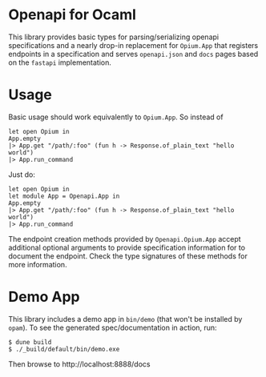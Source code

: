 Openapi for Ocaml
=================

This library provides basic types for parsing/serializing openapi
specifications and a nearly drop-in replacement for `Opium.App` that
registers endpoints in a specification and serves `openapi.json` and
`docs` pages based on the `fastapi` implementation.

Usage
=====

Basic usage should work equivalently to `Opium.App`. So instead of
```
let open Opium in
App.empty
|> App.get "/path/:foo" (fun h -> Response.of_plain_text "hello world")
|> App.run_command
```

Just do:
```
let open Opium in
let module App = Openapi.App in
App.empty
|> App.get "/path/:foo" (fun h -> Response.of_plain_text "hello world")
|> App.run_command
```

The endpoint creation methods provided by `Openapi.Opium.App` accept
additional optional arguments to provide specification information for
to document the endpoint. Check the type signatures of these methods
for more information.

Demo App
========
This library includes a demo app in `bin/demo` (that won't be installed
by `opam`). To see the generated spec/documentation in action, run:
```
$ dune build
$ ./_build/default/bin/demo.exe
```
Then browse to http://localhost:8888/docs



